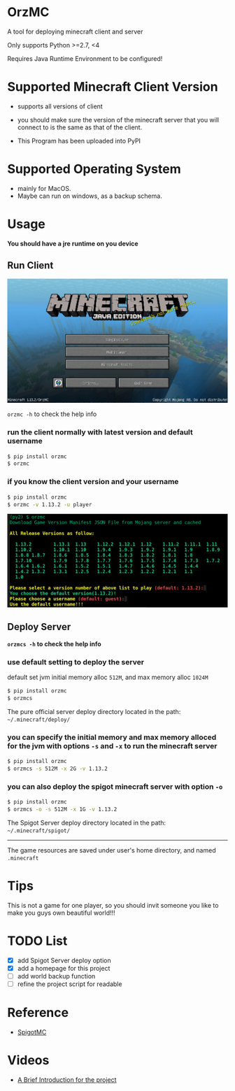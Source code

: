 # OrzMC

A tool for deploying minecraft client and server

Only supports Python >=2.7, <4

Requires Java Runtime Environment to be configured!

# Supported Minecraft Client Version

- supports all versions of client

- you should make sure the version of the minecraft server that you will connect to is the same as that of the client.

- This Program has been uploaded into PyPI

# Supported Operating System

- mainly for MacOS.
- Maybe can run on windows, as a backup schema.

# Usage

**You should have a jre runtime on you device**

## Run Client

![Minecraft-Client](screenshots/minecraft-client.png)

`orzmc -h` to check the help info

### run the client normally with latest version and default username

```bash
$ pip install orzmc
$ orzmc
```

### if you know the client version and your username

```bash
$ pip install orzmc
$ orzmc -v 1.13.2 -u player
```

![orzmc](screenshots/orzmc.png)

## Deploy Server

**`orzmcs -h` to check the help info**

### use default setting to deploy the server

default set jvm initial memory alloc `512M`, and max memory alloc `1024M`

```bash
$ pip install orzmc
$ orzmcs
```

The pure official server deploy directory located in the path: `~/.minecraft/deploy/`

### you can specify the initial memory and max memory alloced for the jvm with options `-s` and `-x` to run the minecraft server

```bash
$ pip install orzmc
$ orzmcs -s 512M -x 2G -v 1.13.2
```

### you can also deploy the spigot minecraft server with option `-o`

```bash
$ pip install orzmc
$ orzmcs -o -s 512M -x 1G -v 1.13.2
```

The Spigot Server deploy directory located in the path: `~/.minecraft/spigot/`

---

The game resources are saved under user's home directory, and named `.minecraft`

# Tips

This is not a game for one player, so you should invit someone you like to make you guys own beautiful world!!!

# TODO List

- [x] add Spigot Server deploy option
- [x] add a homepage for this project
- [ ] add world backup function
- [ ] refine the project script for readable

# Reference

- [SpigotMC](https://www.spigotmc.org/)

# Videos

- [A Brief Introduction for the project](https://youtu.be/gx-JeoW2K5I)